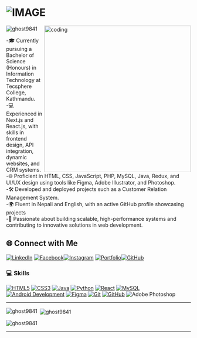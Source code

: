 
<h1>  
  <picture>  
    <source media="(prefers-color-scheme: dark)" srcset="https://readme-typing-svg.demolab.com/?font=Fira+Code&weight=600&size=30&duration=4500&pause=1000&color=FFFFFF&background=301B5D00&vCenter=true&width=435&lines=I'm+Aakash+Subedi!">  
    <source media="(prefers-color-scheme: light)" srcset="https://readme-typing-svg.demolab.com?font=Fira+Code&weight=600&size=30&duration=4500&pause=1000&color=000000&background=301B5D00&vCenter=true&width=435&lines=I'm+Aakash+Subedi!">  
    <img alt="IMAGE" src="http://LIGHT_IMAGE_URL.png">  
  </picture>  
</h1>  

<!-- <h3 align="center">A passionate Developer and Creator from Nepal.</h3> -->  

<img align="right" alt="coding" width="400" src="https://github.com/Ghost9841/Ghost9841/blob/main/github.gif">  

<p align="left">  
  <img src="https://komarev.com/ghpvc/?username=ghost9841&label=Profile%20views&color=0e75b6&style=flat" alt="ghost9841" />  
</p>  

-🎓 Currently pursuing a Bachelor of Science (Honours) in Information Technology at Tecsphere College, Kathmandu.<br>
-💻 Experienced in Next.js and React.js, with skills in frontend design, API integration, dynamic websites, and CRM systems. <br>
-🌐 Proficient in HTML, CSS, JavaScript, PHP, MySQL, Java, Redux, and UI/UX design using tools like Figma, Adobe Illustrator, and Photoshop. <br>
-🛠️ Developed and deployed projects such as a Customer Relation Management System. <br>
-🌍 Fluent in Nepali and English, with an active GitHub profile showcasing projects <br>
-🚀 Passionate about building scalable, high-performance systems and contributing to innovative solutions in web development. <br>

## 🌐 Connect with Me  

[![LinkedIn](https://img.shields.io/badge/LinkedIn-0077B5?style=for-the-badge&logo=linkedin&logoColor=white)](https://www.linkedin.com/in/aakash-subedi-b5401b215/)  [![Facebook](https://img.shields.io/badge/Facebook-1877F2?style=for-the-badge&logo=facebook&logoColor=white)](https://www.facebook.com/aakash.subedi.545)[![Instagram](https://img.shields.io/badge/Instagram-E4405F?style=for-the-badge&logo=instagram&logoColor=white)](https://www.instagram.com/aakashsubedi8/) [![Portfolio](https://img.shields.io/badge/Portfolio-4285F4?style=for-the-badge&logoColor=white)](https://ghost9841.github.io/personal-porfolio-app/)[![GitHub](https://img.shields.io/badge/GitHub-100000?style=for-the-badge&logo=github&logoColor=white)](https://github.com/Ghost9841)  

### 💻 Skills  

[![HTML5](https://img.shields.io/badge/HTML5-E34F26?style=for-the-badge&logo=html5&logoColor=white)](https://developer.mozilla.org/en-US/docs/Web/HTML)  [![CSS3](https://img.shields.io/badge/CSS3-1572B6?style=for-the-badge&logo=css3&logoColor=white)](https://developer.mozilla.org/en-US/docs/Web/CSS)  [![Java](https://img.shields.io/badge/Java-ED8B00?style=for-the-badge&logo=java&logoColor=white)](https://www.java.com/)  [![Python](https://img.shields.io/badge/Python-3776AB?style=for-the-badge&logo=python&logoColor=white)](https://www.python.org/)  [![React](https://img.shields.io/badge/React-20232A?style=for-the-badge&logo=react&logoColor=61DAFB)](https://reactjs.org/)  [![MySQL](https://img.shields.io/badge/MySQL-00000F?style=for-the-badge&logo=mysql&logoColor=white)](https://www.mysql.com/)  [![Android Development](https://img.shields.io/badge/Android_Dev-3DDC84?style=for-the-badge&logo=android&logoColor=white)](https://developer.android.com/)  [![Figma](https://img.shields.io/badge/Figma-F24E1E?style=for-the-badge&logo=figma&logoColor=white)](https://www.figma.com/)  [![Git](https://img.shields.io/badge/GIT-F05032?style=for-the-badge&logo=git&logoColor=white)](https://git-scm.com/)  [![GitHub](https://img.shields.io/badge/GitHub-181717?style=for-the-badge&logo=github&logoColor=white)](https://github.com/)  ![Adobe Photoshop](https://img.shields.io/badge/adobe%20photoshop-%2331A8FF.svg?style=for-the-badge&logo=adobe%20photoshop&logoColor=white)  

---

<p><img align="left" src="https://github-readme-stats.vercel.app/api/top-langs?username=ghost9841&show_icons=true&locale=en&layout=compact" alt="ghost9841" /></p>  

<p>&nbsp;<img align="center" src="https://github-readme-stats.vercel.app/api?username=ghost9841&show_icons=true&locale=en" alt="ghost9841" /></p>  

<p><img align="center" src="https://github-readme-streak-stats.herokuapp.com/?user=ghost9841&" alt="ghost9841" /></p>  

---
